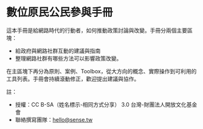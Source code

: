 # 數位原民公民參與手冊

這本手冊是給網路時代的行動者，如何推動政策討論與改變。手冊分兩個主要區塊：

* 給政府與網路社群互動的建議與指南
* 整理網路社群有哪些方法可以影響政策改變。

在主區塊下再分為原則、案例、Toolbox，從大方向的概念、實際操作到可利用的工具列表。手冊會持續滾動修正，歡迎提出建議與協作。

註：

* 授權：CC B-SA（姓名標示-相同方式分享） 3.0 台灣-財團法人開放文化基金會
* 聯絡撰寫團隊：hello@sense.tw

